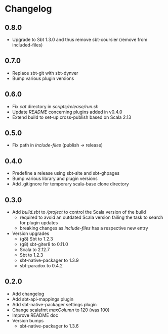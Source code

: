# Changelog

## 0.8.0
* Upgrade to Sbt 1.3.0 and thus remove sbt-coursier (remove from included-files)

## 0.7.0
* Replace sbt-git with sbt-dynver
* Bump various plugin versions

## 0.6.0
* Fix _cat_ directory in _scripts/release/run.sh_
* Update _README_ concerning plugins added in v0.4.0
* Extend build to set-up cross-publish based on Scala 2.13 

## 0.5.0
* Fix path in _include-files_ (publish -> release)

## 0.4.0
* Predefine a release using sbt-site and sbt-ghpages
* Bump various library and plugin versions
* Add .gitignore for temporary scala-base clone directory

## 0.3.0
* Add _build.sbt_ to _/project_ to control the Scala version of the build
    * required to avoid an outdated Scala version failing the task to search for plugin updates
    * breaking changes as _include-files_ has a respective new entry
* Version upgrades
    * (g8) Sbt to 1.2.3
    * (g8) sbt-giter8 to 0.11.0
    * Scala to 2.12.7
    * Sbt to 1.2.3
    * sbt-native-packager to 1.3.9
    * sbt-paradox to 0.4.2


## 0.2.0
* Add changelog
* Add sbt-api-mappings plugin
* Add sbt-native-packager settings plugin
* Change scalafmt _maxColumn_ to 120 (was 100)
* Improve README doc
* Version bumps
  * sbt-native-packager to 1.3.6
